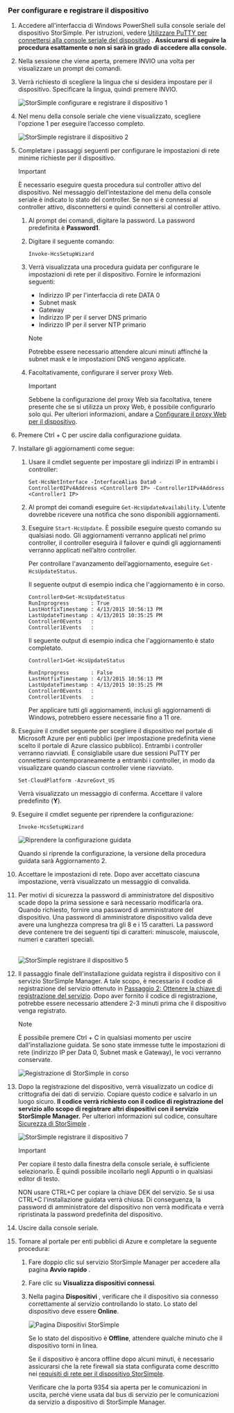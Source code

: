 <!--author=SharS last changed: 02/22/2016-->

### <a name="to-configure-and-register-the-device"></a>Per configurare e registrare il dispositivo
1. Accedere all'interfaccia di Windows PowerShell sulla console seriale del dispositivo StorSimple. Per istruzioni, vedere [Utilizzare PuTTY per connettersi alla console seriale del dispositivo](../articles/storsimple/storsimple-deployment-walkthrough-gov-u2.md#use-putty-to-connect-to-the-device-serial-console) . **Assicurarsi di seguire la procedura esattamente o non si sarà in grado di accedere alla console.**
2. Nella sessione che viene aperta, premere INVIO una volta per visualizzare un prompt dei comandi.
3. Verrà richiesto di scegliere la lingua che si desidera impostare per il dispositivo. Specificare la lingua, quindi premere INVIO.
   
    ![StorSimple configurare e registrare il dispositivo 1](./media/storsimple-configure-and-register-device-gov-u2/HCS_RegisterYourDevice1-gov-include.png)
4. Nel menu della console seriale che viene visualizzato, scegliere l'opzione 1 per eseguire l’accesso completo.
   
    ![StorSimple registrare il dispositivo 2](./media/storsimple-configure-and-register-device-gov-u2/HCS_RegisterYourDevice2-gov-include.png)
5. Completare i passaggi seguenti per configurare le impostazioni di rete minime richieste per il dispositivo.
   
   > [!IMPORTANT]
   > È necessario eseguire questa procedura sul controller attivo del dispositivo. Nel messaggio dell’intestazione del menu della console seriale è indicato lo stato del controller. Se non si è connessi al controller attivo, disconnettersi e quindi connettersi al controller attivo.
   > 
   > 
   
   1. Al prompt dei comandi, digitare la password. La password predefinita è **Password1**.
   2. Digitare il seguente comando:
      
        `Invoke-HcsSetupWizard`
   3. Verrà visualizzata una procedura guidata per configurare le impostazioni di rete per il dispositivo. Fornire le informazioni seguenti:
      
      * Indirizzo IP per l'interfaccia di rete DATA 0
      * Subnet mask
      * Gateway
      * Indirizzo IP per il server DNS primario
      * Indirizzo IP per il server NTP primario
      
      > [!NOTE]
      > Potrebbe essere necessario attendere alcuni minuti affinché la subnet mask e le impostazioni DNS vengano applicate.
      > 
      > 
   4. Facoltativamente, configurare il server proxy Web.
      
      > [!IMPORTANT]
      > Sebbene la configurazione del proxy Web sia facoltativa, tenere presente che se si utilizza un proxy Web, è possibile configurarlo solo qui. Per ulteriori informazioni, andare a [Configurare il proxy Web per il dispositivo](../articles/storsimple/storsimple-configure-web-proxy.md).
      > 
      > 
6. Premere Ctrl + C per uscire dalla configurazione guidata.
7. Installare gli aggiornamenti come segue:
   
   1. Usare il cmdlet seguente per impostare gli indirizzi IP in entrambi i controller:
      
      `Set-HcsNetInterface -InterfaceAlias Data0 -Controller0IPv4Address <Controller0 IP> -Controller1IPv4Address <Controller1 IP>`
   2. Al prompt dei comandi eseguire `Get-HcsUpdateAvailability`. L’utente dovrebbe ricevere una notifica che sono disponibili aggiornamenti.
   3. Eseguire `Start-HcsUpdate`. È possibile eseguire questo comando su qualsiasi nodo. Gli aggiornamenti verranno applicati nel primo controller, il controller eseguirà il failover e quindi gli aggiornamenti verranno applicati nell’altro controller.
      
      Per controllare l'avanzamento dell’aggiornamento, eseguire `Get-HcsUpdateStatus`.    
      
      Il seguente output di esempio indica che l'aggiornamento è in corso.
      
      ````
      Controller0>Get-HcsUpdateStatus
      RunInprogress       : True
      LastHotfixTimestamp : 4/13/2015 10:56:13 PM
      LastUpdateTimestamp : 4/13/2015 10:35:25 PM
      Controller0Events   :
      Controller1Events   :
      ````
      
      Il seguente output di esempio indica che l'aggiornamento è stato completato.
      
      ```
      Controller1>Get-HcsUpdateStatus
      
      RunInprogress       : False
      LastHotfixTimestamp : 4/13/2015 10:56:13 PM
      LastUpdateTimestamp : 4/13/2015 10:35:25 PM
      Controller0Events   :
      Controller1Events   :
      ```
      
      Per applicare tutti gli aggiornamenti, inclusi gli aggiornamenti di Windows, potrebbero essere necessarie fino a 11 ore.
8. Eseguire il cmdlet seguente per scegliere il dispositivo nel portale di Microsoft Azure per enti pubblici (per impostazione predefinita viene scelto il portale di Azure classico pubblico). Entrambi i controller verranno riavviati. È consigliabile usare due sessioni PuTTY per connettersi contemporaneamente a entrambi i controller, in modo da visualizzare quando ciascun controller viene riavviato.
   
    `Set-CloudPlatform -AzureGovt_US`
   
   Verrà visualizzato un messaggio di conferma. Accettare il valore predefinito (**Y**).
9. Eseguire il cmdlet seguente per riprendere la configurazione:
   
    `Invoke-HcsSetupWizard`
   
    ![Riprendere la configurazione guidata](./media/storsimple-configure-and-register-device-gov-u2/HCS_ResumeSetup-gov-include.png)
   
   Quando si riprende la configurazione, la versione della procedura guidata sarà Aggiornamento 2.
10. Accettare le impostazioni di rete. Dopo aver accettato ciascuna impostazione, verrà visualizzato un messaggio di convalida.
11. Per motivi di sicurezza la password di amministratore del dispositivo scade dopo la prima sessione e sarà necessario modificarla ora. Quando richiesto, fornire una password di amministratore del dispositivo. Una password di amministratore dispositivo valida deve avere una lunghezza compresa tra gli 8 e i 15 caratteri. La password deve contenere tre dei seguenti tipi di caratteri: minuscole, maiuscole, numeri e caratteri speciali.
    
    <br/>![StorSimple registrare il dispositivo 5](./media/storsimple-configure-and-register-device-gov-u2/HCS_RegisterYourDevice5_gov-include.png)
12. Il passaggio finale dell'installazione guidata registra il dispositivo con il servizio StorSimple Manager. A tale scopo, è necessario il codice di registrazione del servizio ottenuto in [Passaggio 2: Ottenere la chiave di registrazione del servizio](../articles/storsimple/storsimple-deployment-walkthrough-gov-u2.md#step-2-get-the-service-registration-key). Dopo aver fornito il codice di registrazione, potrebbe essere necessario attendere 2-3 minuti prima che il dispositivo venga registrato.
    
    > [!NOTE]
    > È possibile premere Ctrl + C in qualsiasi momento per uscire dall'installazione guidata. Se sono state immesse tutte le impostazioni di rete (indirizzo IP per Data 0, Subnet mask e Gateway), le voci verranno conservate.
    > 
    > 
    
    ![Registrazione di StorSimple in corso](./media/storsimple-configure-and-register-device-gov-u2/HCS_RegistrationProgress-gov-include.png)
13. Dopo la registrazione del dispositivo, verrà visualizzato un codice di crittografia dei dati di servizio. Copiare questo codice e salvarlo in un luogo sicuro. **Il codice verrà richiesto con il codice di registrazione del servizio allo scopo di registrare altri dispositivi con il servizio StorSimple Manager.** Per ulteriori informazioni sul codice, consultare [Sicurezza di StorSimple](../articles/storsimple/storsimple-security.md) .
    
    ![StorSimple registrare il dispositivo 7](./media/storsimple-configure-and-register-device-gov-u2/HCS_RegisterYourDevice7_gov-include.png)    
    
    > [!IMPORTANT]
    > Per copiare il testo dalla finestra della console seriale, è sufficiente selezionarlo. È quindi possibile incollarlo negli Appunti o in qualsiasi editor di testo.
    > 
    > NON usare CTRL+C per copiare la chiave DEK del servizio. Se si usa CTRL+C l'installazione guidata verrà chiusa. Di conseguenza, la password di amministratore del dispositivo non verrà modificata e verrà ripristinata la password predefinita del dispositivo.
    > 
    > 
14. Uscire dalla console seriale.
15. Tornare al portale per enti pubblici di Azure e completare la seguente procedura:
    
    1. Fare doppio clic sul servizio StorSimple Manager per accedere alla pagina **Avvio rapido** .
    2. Fare clic su **Visualizza dispositivi connessi**.
    3. Nella pagina **Dispositivi** , verificare che il dispositivo sia connesso correttamente al servizio controllando lo stato. Lo stato del dispositivo deve essere **Online**.
       
        ![Pagina Dispositivi StorSimple](./media/storsimple-configure-and-register-device-gov-u2/HCS_DeviceOnline-gov-include.png)
       
        Se lo stato del dispositivo è **Offline**, attendere qualche minuto che il dispositivo torni in linea.
       
        Se il dispositivo è ancora offline dopo alcuni minuti, è necessario assicurarsi che la rete firewall sia stata configurata come descritto nei [requisiti di rete per il dispositivo StorSimple](../articles/storsimple/storsimple-system-requirements.md).
       
        Verificare che la porta 9354 sia aperta per le comunicazioni in uscita, perché viene usata dal bus di servizio per le comunicazioni da servizio a dispositivo di StorSimple Manager.


